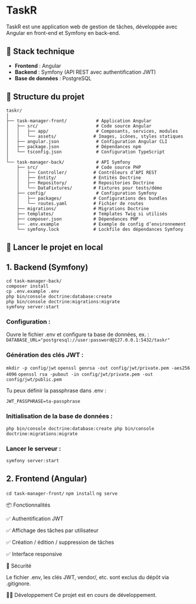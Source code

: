 # TaskR

TaskR est une application web de gestion de tâches, développée avec Angular en front-end et Symfony en back-end.

## 🔧 Stack technique

- **Frontend** : Angular
- **Backend** : Symfony (API REST avec authentification JWT)
- **Base de données** : PostgreSQL

## 📁 Structure du projet
```
taskr/
│
├── task-manager-front/           # Application Angular
│   ├── src/                      # Code source Angular
│   │   ├── app/                  # Composants, services, modules
│   │   └── assets/              # Images, icônes, styles statiques
│   ├── angular.json              # Configuration Angular CLI
│   ├── package.json              # Dépendances npm
│   └── tsconfig.json             # Configuration TypeScript
│
└── task-manager-back/            # API Symfony
    ├── src/                      # Code source PHP
    │   ├── Controller/          # Contrôleurs d’API REST
    │   ├── Entity/              # Entités Doctrine
    │   ├── Repository/          # Repositories Doctrine
    │   └── DataFixtures/        # Fixtures pour tests/démo
    ├── config/                   # Configuration Symfony
    │   ├── packages/            # Configurations des bundles
    │   └── routes.yaml          # Fichier de routes
    ├── migrations/              # Migrations Doctrine
    ├── templates/               # Templates Twig si utilisés
    ├── composer.json            # Dépendances PHP
    ├── .env.example             # Exemple de config d’environnement
    └── symfony.lock             # Lockfile des dépendances Symfony

```

## 🚀 Lancer le projet en local

## 1. Backend (Symfony)
```
cd task-manager-back/
composer install
cp .env.example .env
php bin/console doctrine:database:create
php bin/console doctrine:migrations:migrate
symfony server:start
```

### Configuration :

Ouvre le fichier .env et configure ta base de données, ex. :
``DATABASE_URL="postgresql://user:password@127.0.0.1:5432/taskr"``

### Génération des clés JWT :

``mkdir -p config/jwt``
``openssl genrsa -out config/jwt/private.pem -aes256 4096``
``openssl rsa -pubout -in config/jwt/private.pem -out config/jwt/public.pem``

Tu peux définir la passphrase dans .env :

``JWT_PASSPHRASE=ta-passphrase``

### Initialisation de la base de données :

``php bin/console doctrine:database:create
php bin/console doctrine:migrations:migrate``

### Lancer le serveur : 

``symfony server:start``


## 2. Frontend (Angular)
``cd task-manager-front/``
``npm install``
``ng serve``


📦 Fonctionnalités

✅ Authentification JWT

✅ Affichage des tâches par utilisateur

✅ Création / édition / suppression de tâches

✅ Interface responsive

🔐 Sécurité

Le fichier .env, les clés JWT, vendor/, etc. sont exclus du dépôt via .gitignore.

🧑‍💻 Développement
Ce projet est en cours de développement.
